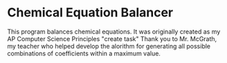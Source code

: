 # Chemical Equation Balancer
This program balances chemical equations. It was originally created as my AP Computer Science Principles "create task"
Thank you to Mr. McGrath, my teacher who helped develop the alorithm for generating all possible combinations of coefficients within a maximum value. 